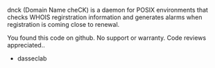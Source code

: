 dnck (Domain Name cheCK) is a daemon for POSIX environments that checks WHOIS regirstration information and generates alarms when registration is coming close to renewal. 

You found this code on github. No support or warranty. Code reviews appreciated..

- dasseclab 

